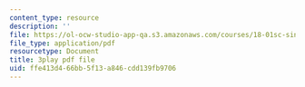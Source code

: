 ```yaml
---
content_type: resource
description: ''
file: https://ol-ocw-studio-app-qa.s3.amazonaws.com/courses/18-01sc-single-variable-calculus-fall-2010/ffe413d466bb5f13a846cdd139fb9706_UsGBIfjUK7U.pdf
file_type: application/pdf
resourcetype: Document
title: 3play pdf file
uid: ffe413d4-66bb-5f13-a846-cdd139fb9706
---
```

